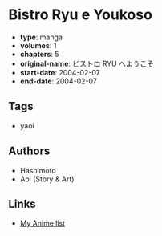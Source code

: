 # Bistro Ryu e Youkoso

-   **type**: manga
-   **volumes**: 1
-   **chapters**: 5
-   **original-name**: ビストロ RYU へようこそ
-   **start-date**: 2004-02-07
-   **end-date**: 2004-02-07

## Tags

-   yaoi

## Authors

-   Hashimoto
-   Aoi (Story & Art)

## Links

-   [My Anime list](https://myanimelist.net/manga/78979/Bistro_Ryu_e_Youkoso)
